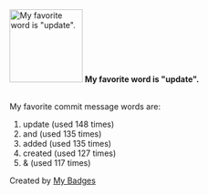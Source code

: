 <img src="https://github.com/my-badges/my-badges/blob/master/src/all-badges/favorite-word/favorite-word.png?raw=true" alt="My favorite word is &quot;update&quot;." title="My favorite word is &quot;update&quot;." width="128">
<strong>My favorite word is &quot;update&quot;.</strong>
<br><br>

My favorite commit message words are:

1. update (used 148 times)
2. and (used 135 times)
3. added (used 135 times)
4. created (used 127 times)
5. & (used 117 times)


Created by <a href="https://github.com/my-badges/my-badges">My Badges</a>